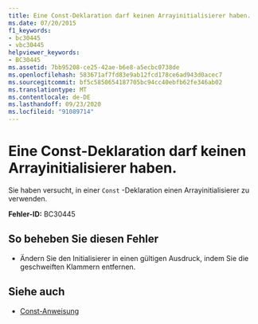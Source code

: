 ```yaml
---
title: Eine Const-Deklaration darf keinen Arrayinitialisierer haben.
ms.date: 07/20/2015
f1_keywords:
- bc30445
- vbc30445
helpviewer_keywords:
- BC30445
ms.assetid: 7bb95208-ce25-42ae-b6e8-a5ecbc0738de
ms.openlocfilehash: 583671af7fd83e9ab12fcd178ce6ad943d0acec7
ms.sourcegitcommit: bf5c5850654187705bc94cc40ebfb62fe346ab02
ms.translationtype: MT
ms.contentlocale: de-DE
ms.lasthandoff: 09/23/2020
ms.locfileid: "91089714"
---
```

# <a name="const-declaration-cannot-have-an-array-initializer"></a>Eine Const-Deklaration darf keinen Arrayinitialisierer haben.

Sie haben versucht, in einer `Const` -Deklaration einen Arrayinitialisierer zu verwenden.  
  
 **Fehler-ID:** BC30445  
  
## <a name="to-correct-this-error"></a>So beheben Sie diesen Fehler  
  
- Ändern Sie den Initialisierer in einen gültigen Ausdruck, indem Sie die geschweiften Klammern entfernen.  
  
## <a name="see-also"></a>Siehe auch

- [Const-Anweisung](../language-reference/statements/const-statement.md)
